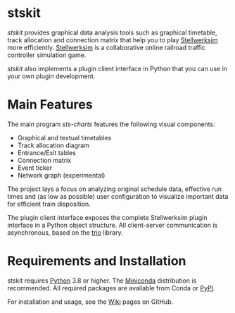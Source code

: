 # stskit

_stskit_ provides graphical data analysis tools such as graphical timetable, track allocation and connection matrix
that help you to play [Stellwerksim](https://www.stellwerksim.de) more efficiently.
[Stellwerksim](https://www.stellwerksim.de) is a collaborative online railroad traffic controller simulation game.

_stskit_ also implements a plugin client interface in Python that you can use in your own plugin development.

# Main Features

The main program _sts-charts_ features the following visual components:

- Graphical and textual timetables
- Track allocation diagram
- Entrance/Exit tables
- Connection matrix
- Event ticker
- Network graph (experimental)

The project lays a focus on analyzing original schedule data, effective run times and (as low as possible) user configuration to visualize important data for efficient train disposition.

The plugin client interface exposes the complete Stellwerksim plugin interface in a Python object structure. All client-server communication is asynchronous, based on the [trio](https://trio.readthedocs.io/en/stable/index.html) library.

# Requirements and Installation

stskit requires [Python](https://www.python.org/) 3.8 or higher. The [Miniconda](https://docs.conda.io/en/latest/miniconda.html) distribution is recommended. All required packages are available from Conda or [PyPI](https://pypi.org/).

For installation and usage, see the [Wiki](https://github.com/topological-state/stskit/wiki) pages on GitHub.
